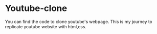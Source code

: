 # Youtube-clone
You can find the code to clone youtube's webpage.
This is my journey to replicate youtube website with html,css.
